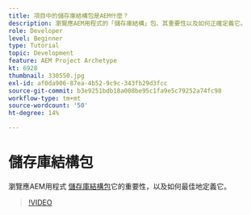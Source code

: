```yaml
---
title: 項目中的儲存庫結構包是AEM什麼？
description: 瀏覽應AEM用程式的「儲存庫結構」包、其重要性以及如何正確定義它。
role: Developer
level: Beginner
type: Tutorial
topic: Development
feature: AEM Project Archetype
kt: 6928
thumbnail: 330550.jpg
exl-id: af0da906-87ea-4b52-9c9c-343fb29d3fcc
source-git-commit: b3e9251bdb18a008be95c1fa9e5c79252a74fc98
workflow-type: tm+mt
source-wordcount: '50'
ht-degree: 14%

---
```


# 儲存庫結構包

瀏覽應AEM用程式 [儲存庫結構包](https://experienceleague.adobe.com/docs/experience-manager-cloud-service/implementing/developing/repository-structure-package.html)它的重要性，以及如何最佳地定義它。

>[!VIDEO](https://video.tv.adobe.com/v/330550?quality=12&learn=on)
